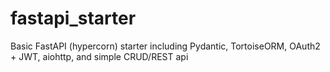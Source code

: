# fastapi_starter
Basic FastAPI (hypercorn) starter including Pydantic, TortoiseORM, OAuth2 + JWT, aiohttp, and simple CRUD/REST api
